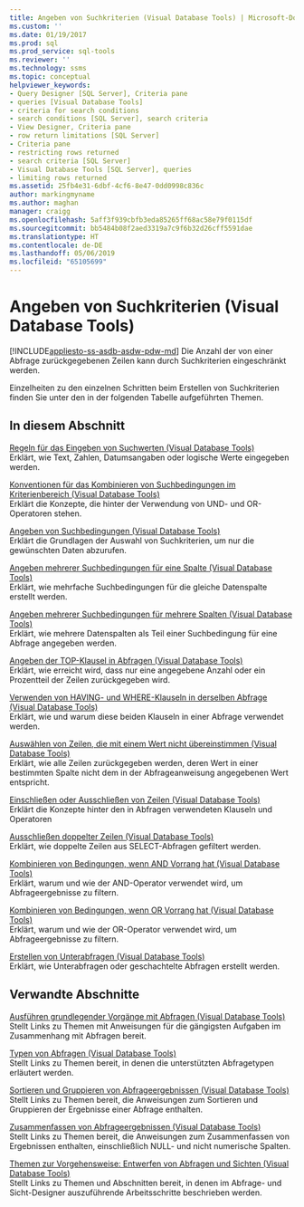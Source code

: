 ```yaml
---
title: Angeben von Suchkriterien (Visual Database Tools) | Microsoft-Dokumentation
ms.custom: ''
ms.date: 01/19/2017
ms.prod: sql
ms.prod_service: sql-tools
ms.reviewer: ''
ms.technology: ssms
ms.topic: conceptual
helpviewer_keywords:
- Query Designer [SQL Server], Criteria pane
- queries [Visual Database Tools]
- criteria for search conditions
- search conditions [SQL Server], search criteria
- View Designer, Criteria pane
- row return limitations [SQL Server]
- Criteria pane
- restricting rows returned
- search criteria [SQL Server]
- Visual Database Tools [SQL Server], queries
- limiting rows returned
ms.assetid: 25fb4e31-6dbf-4cf6-8e47-0dd0998c836c
author: markingmyname
ms.author: maghan
manager: craigg
ms.openlocfilehash: 5aff3f939cbfb3eda85265ff68ac58e79f0115df
ms.sourcegitcommit: bb5484b08f2aed3319a7c9f6b32d26cff5591dae
ms.translationtype: HT
ms.contentlocale: de-DE
ms.lasthandoff: 05/06/2019
ms.locfileid: "65105699"
---
```

# <a name="specify-search-criteria-visual-database-tools"></a>Angeben von Suchkriterien (Visual Database Tools)
[!INCLUDE[appliesto-ss-asdb-asdw-pdw-md](../../includes/appliesto-ss-asdb-asdw-pdw-md.md)]
Die Anzahl der von einer Abfrage zurückgegebenen Zeilen kann durch Suchkriterien eingeschränkt werden.  
  
Einzelheiten zu den einzelnen Schritten beim Erstellen von Suchkriterien finden Sie unter den in der folgenden Tabelle aufgeführten Themen.  
  
## <a name="in-this-section"></a>In diesem Abschnitt  
[Regeln für das Eingeben von Suchwerten &#40;Visual Database Tools&#41;](../../ssms/visual-db-tools/rules-for-entering-search-values-visual-database-tools.md)  
Erklärt, wie Text, Zahlen, Datumsangaben oder logische Werte eingegeben werden.  
  
[Konventionen für das Kombinieren von Suchbedingungen im Kriterienbereich &#40;Visual Database Tools&#41;](../../ssms/visual-db-tools/conventions-combine-search-conditions-in-criteria-pane-visual-db-tools.md)  
Erklärt die Konzepte, die hinter der Verwendung von UND- und OR-Operatoren stehen.  
  
[Angeben von Suchbedingungen &#40;Visual Database Tools&#41;](../../ssms/visual-db-tools/specify-search-conditions-visual-database-tools.md)  
Erklärt die Grundlagen der Auswahl von Suchkriterien, um nur die gewünschten Daten abzurufen.  
  
[Angeben mehrerer Suchbedingungen für eine Spalte &#40;Visual Database Tools&#41;](../../ssms/visual-db-tools/specify-multiple-search-conditions-for-one-column-visual-database-tools.md)  
Erklärt, wie mehrfache Suchbedingungen für die gleiche Datenspalte erstellt werden.  
  
[Angeben mehrerer Suchbedingungen für mehrere Spalten &#40;Visual Database Tools&#41;](../../ssms/visual-db-tools/specify-multiple-search-conditions-for-multiple-columns-visual-database-tools.md)  
Erklärt, wie mehrere Datenspalten als Teil einer Suchbedingung für eine Abfrage angegeben werden.  
  
[Angeben der TOP-Klausel in Abfragen &#40;Visual Database Tools&#41;](../../ssms/visual-db-tools/specify-the-top-clause-in-queries-visual-database-tools.md)  
Erklärt, wie erreicht wird, dass nur eine angegebene Anzahl oder ein Prozentteil der Zeilen zurückgegeben wird.  
  
[Verwenden von HAVING- und WHERE-Klauseln in derselben Abfrage &#40;Visual Database Tools&#41;](../../ssms/visual-db-tools/use-having-and-where-clauses-in-the-same-query-visual-database-tools.md)  
Erklärt, wie und warum diese beiden Klauseln in einer Abfrage verwendet werden.  
  
[Auswählen von Zeilen, die mit einem Wert nicht übereinstimmen &#40;Visual Database Tools&#41;](../../ssms/visual-db-tools/select-rows-that-do-not-match-a-value-visual-database-tools.md)  
Erklärt, wie alle Zeilen zurückgegeben werden, deren Wert in einer bestimmten Spalte nicht dem in der Abfrageanweisung angegebenen Wert entspricht.  
  
[Einschließen oder Ausschließen von Zeilen &#40;Visual Database Tools&#41;](../../ssms/visual-db-tools/include-or-exclude-rows-visual-database-tools.md)  
Erklärt die Konzepte hinter den in Abfragen verwendeten Klauseln und Operatoren   
  
[Ausschließen doppelter Zeilen &#40;Visual Database Tools&#41;](../../ssms/visual-db-tools/exclude-duplicate-rows-visual-database-tools.md)  
Erklärt, wie doppelte Zeilen aus SELECT-Abfragen gefiltert werden.  
  
[Kombinieren von Bedingungen, wenn AND Vorrang hat &#40;Visual Database Tools&#41;](../../ssms/visual-db-tools/combine-conditions-when-and-has-precedence-visual-database-tools.md)  
Erklärt, warum und wie der AND-Operator verwendet wird, um Abfrageergebnisse zu filtern.  
  
[Kombinieren von Bedingungen, wenn OR Vorrang hat &#40;Visual Database Tools&#41;](../../ssms/visual-db-tools/combine-conditions-when-or-has-precedence-visual-database-tools.md)  
Erklärt, warum und wie der OR-Operator verwendet wird, um Abfrageergebnisse zu filtern.  
  
[Erstellen von Unterabfragen &#40;Visual Database Tools&#41;](../../ssms/visual-db-tools/create-subqueries-visual-database-tools.md)  
Erklärt, wie Unterabfragen oder geschachtelte Abfragen erstellt werden.  
  
## <a name="related-sections"></a>Verwandte Abschnitte  
[Ausführen grundlegender Vorgänge mit Abfragen &#40;Visual Database Tools&#41;](../../ssms/visual-db-tools/perform-basic-operations-with-queries-visual-database-tools.md)  
Stellt Links zu Themen mit Anweisungen für die gängigsten Aufgaben im Zusammenhang mit Abfragen bereit.  
  
[Typen von Abfragen &#40;Visual Database Tools&#41;](../../ssms/visual-db-tools/types-of-queries-visual-database-tools.md)  
Stellt Links zu Themen bereit, in denen die unterstützten Abfragetypen erläutert werden.  
  
[Sortieren und Gruppieren von Abfrageergebnissen &#40;Visual Database Tools&#41;](../../ssms/visual-db-tools/sort-and-group-query-results-visual-database-tools.md)  
Stellt Links zu Themen bereit, die Anweisungen zum Sortieren und Gruppieren der Ergebnisse einer Abfrage enthalten.  
  
[Zusammenfassen von Abfrageergebnissen &#40;Visual Database Tools&#41;](../../ssms/visual-db-tools/summarize-query-results-visual-database-tools.md)  
Stellt Links zu Themen bereit, die Anweisungen zum Zusammenfassen von Ergebnissen enthalten, einschließlich NULL- und nicht numerische Spalten.  
  
[Themen zur Vorgehensweise: Entwerfen von Abfragen und Sichten &#40;Visual Database Tools&#41;](../../ssms/visual-db-tools/design-queries-and-views-how-to-topics-visual-database-tools.md)  
Stellt Links zu Themen und Abschnitten bereit, in denen im Abfrage- und Sicht-Designer auszuführende Arbeitsschritte beschrieben werden.  
  
